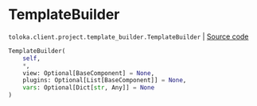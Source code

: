 # TemplateBuilder
`toloka.client.project.template_builder.TemplateBuilder` | [Source code](https://github.com/Toloka/toloka-kit/blob/v1.0.2/src/client/project/template_builder/__init__.py#L222)

```python
TemplateBuilder(
    self,
    *,
    view: Optional[BaseComponent] = None,
    plugins: Optional[List[BaseComponent]] = None,
    vars: Optional[Dict[str, Any]] = None
)
```

